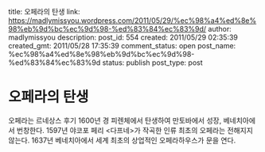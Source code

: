 title: 오페라의 탄생
link: https://madlymissyou.wordpress.com/2011/05/29/%ec%98%a4%ed%8e%98%eb%9d%bc%ec%9d%98-%ed%83%84%ec%83%9d/
author: madlymissyou
description: 
post_id: 554
created: 2011/05/29 02:35:39
created_gmt: 2011/05/28 17:35:39
comment_status: open
post_name: %ec%98%a4%ed%8e%98%eb%9d%bc%ec%9d%98-%ed%83%84%ec%83%9d
status: publish
post_type: post

# 오페라의 탄생

오페라는 르네상스 후기 1600년 경 피렌체에서 탄생하여 만토바에서 성장, 베네치아에서 번창한다. 1597년 야코포 페리 <다프네>가 작곡한 인류 최초의 오페라는 전해지지 않는다. 1637년 베네치아에서 세계 최초의 상업적인 오페라하우스가 문을 연다.